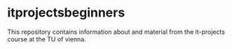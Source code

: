 # itprojectsbeginners
This repository contains information about and material from the it-projects course at the TU of vienna.
